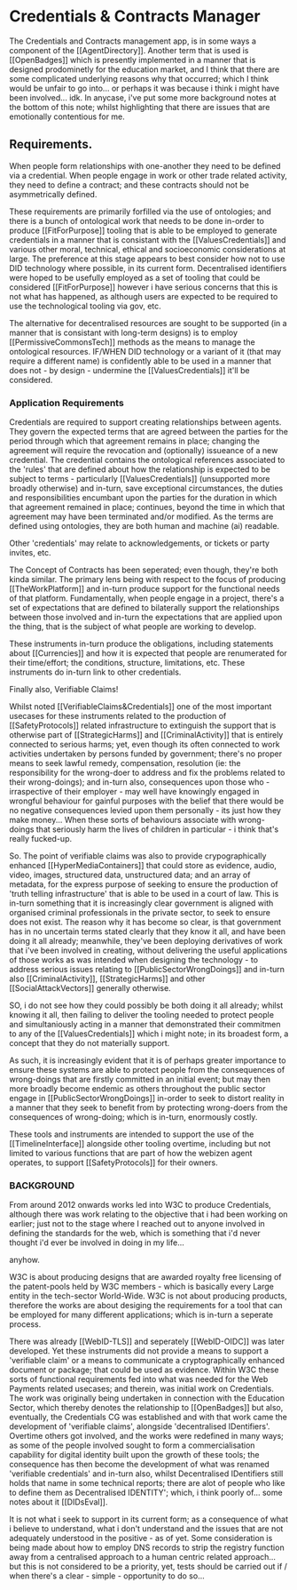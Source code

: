 # Credentials & Contracts Manager

The Credentials and Contracts management app, is in some ways a component of the [[AgentDirectory]].  Another term that is used is [[OpenBadges]] which is presently implemented in a manner that is designed prodominetly for the education market, and I think that there are some complicated underlying reasons why that occurred; which I think would be unfair to go into...  or perhaps it was because i think i might have been involved... idk.  In anycase, i've put some more background notes at the bottom of this note; whilst highlighting that there are issues that are emotionally contentious for me. 

## Requirements.

When people form relationships with one-another they need to be defined via a credential.  When people engage in work or other trade related activity, they need to define a contract; and these contracts should not be asymmetrically defined.  

These requirements are primarily forfilled via the use of ontologies; and there is a bunch of ontological work that needs to be done in-order to produce [[FitForPurpose]] tooling that is able to be employed to generate credentials in a manner that is consistant with the [[ValuesCredentials]] and various other moral, technical, ethical and socioeconomic considerations at large.  The preference at this stage appears to best consider how not to use DID technology where possible, in its current form.  Decentralised identifiers were hoped to be usefully employed as a set of tooling that could be considered [[FitForPurpose]] however i have serious concerns that this is not what has happened, as although users are expected to be required to use the technological tooling via gov, etc. 

The alternative for decentralised resources are sought to be supported (in a manner that is consistant with long-term designs) is to employ [[PermissiveCommonsTech]] methods as the means to manage the ontological resources. IF/WHEN DID technology or a variant of it (that may require a different name) is confidently able to be used in a manner that does not - by design - undermine the [[ValuesCredentials]] it'll be considered.

### Application Requirements

Credentials are required to support creating relationships between agents.  They govern the expected terms that are agreed between the parties for the period through which that agreement remains in place; changing the agreement will require the revocation and (optionally) issueance of a new credential.  The credential contains the ontological references associated to the 'rules' that are defined about how the relationship is expected to be subject to terms - particularly [[ValuesCredentials]] (unsupported more broadly otherwise) and in-turn, save exceptional circumstances, the duties and responsibilities encumbant upon the parties for the duration in which that agreement remained in place; continues, beyond the time in which that agreement may have been terminated and/or modified.   As the terms are defined using ontologies, they are both human and machine (ai) readable. 

Other 'credentials' may relate to acknowledgements, or tickets or party invites, etc.  

The Concept of Contracts has been seperated; even though, they're both kinda similar. The primary lens being with respect to the focus of producing [[TheWorkPlatform]] and in-turn produce support for the functional needs of that platform. Fundamentally, when people engage in a project, there's a set of expectations that are defined to bilaterally support the relationships between those involved and in-turn the expectations that are applied upon the thing, that is the subject of what people are working to develop.  

These instruments in-turn produce the obligations, including statements about [[Currencies]] and how it is expected that people are renumerated for their time/effort; the conditions, structure, limitations, etc.  These instruments do in-turn link to other credentials.   

Finally also, Verifiable Claims! 

Whilst noted [[VerifiableClaims&Credentials]] one of the most important usecases for these instruments related to the production of [[SafetyProtocols]] related infrastructure to extinguish the support that is otherwise part of [[StrategicHarms]] and [[CriminalActivity]] that is entirely connected to serious harms; yet, even though its often connected to work activities undertaken by persons funded by government;  there's no proper means to seek lawful remedy, compensation, resolution (ie: the responsibility for the wrong-doer to address and fix the problems related to their wrong-doings); and in-turn also, consequences upon those who - irraspective of their employer - may well have knowingly engaged in wrongful behaviour for gainful purposes with the belief that there would be no negative consequences levied upon them personally - its just how they make money...   When these sorts of behaviours associate with wrong-doings that seriously harm the lives of children in particular - i think that's really fucked-up. 

So.  The point of verifiable claims was also to provide crypographically enhanced [[HyperMediaContainers]] that could store as evidence, audio, video, images, structured data, unstructured data; and an array of metadata, for the express purpose of seeking to ensure the production of 'truth telling infrastructure' that is able to be used in a court of law.  This is in-turn something that it is increasingly clear government is aligned with organised criminal professionals in the private sector, to seek to ensure does not exist. The reason why it has become so clear, is that government has in no uncertain terms stated clearly that they know it all, and have been doing it all already; meanwhile, they've been deploying derivatives of work that i've been involved in creating, without delivering the useful applications of those works as was intended when designing the technology - to address serious issues relating to [[PublicSectorWrongDoings]] and in-turn also [[CriminalActivity]], [[StrategicHarms]] and other [[SocialAttackVectors]] generally otherwise.

SO, i do not see how they could possibly be both doing it all already; whilst knowing it all, then failing to deliver the tooling needed to protect people and simultaniously acting in a manner that demonstrated their commitmen to any of the [[ValuesCredentials]] which i might note; in its broadest form, a concept that they do not materially support.

As such, it is increasingly evident that it is of perhaps greater importance to ensure these systems are able to protect people from the consequences of wrong-doings that are firstly committed in an initial event; but may then more broadly become endemic as others throughout the public sector engage in [[PublicSectorWrongDoings]] in-order to seek to distort reality in a manner that they seek to benefit from by protecting wrong-doers from the consequences of wrong-doing; which is in-turn, enormously costly. 

These tools and instruments are intended to support the use of the [[TimelineInterface]] alongside other tooling overtime, including but not limited to various functions that are part of how the webizen agent operates, to support [[SafetyProtocols]] for their owners.



### BACKGROUND

From around 2012 onwards works led into W3C to produce Credentials, although there was work relating to the objective that i had been working on earlier; just not to the stage where I reached out to anyone involved in defining the standards for the web, which is something that i'd never thought i'd ever be involved in doing in my life...  

anyhow. 

W3C is about producing designs that are awarded royalty free licensing of the patent-pools held by W3C members - which is basically every Large entity in the tech-sector World-Wide.    W3C is not about producing products, therefore the works are about desiging the requirements for a tool that can be employed for many different applications; which is in-turn a seperate process. 

There was already [[WebID-TLS]] and seperately [[WebID-OIDC]] was later developed. Yet these instruments did not provide a means to support a 'verifiable claim' or a means to communicate a cryptographically enhanced document or package; that could be used as evidence.  Within W3C these sorts of functional requirements fed into what was needed for the Web Payments related usecases; and therein, was initial work on Credentials.  The work was originally being undertaken in connection with the Education Sector, which thereby denotes the relationship to [[OpenBadges]] but also, eventually, the Credentials CG was established and with that work came the development of 'verifiable claims', alongside 'decentralised IDentifiers'.  Overtime others got involved, and the works were redefined in many ways; as some of the people involved sought to form a commercialisation capability for digital identity built upon the growth of these tools; the consequence has then become the development of what was renamed 'verifiable credentials' and in-turn also, whilst Decentralised IDentifiers still holds that name in some technical reports; there are alot of people who like to define them as Decentralised IDENTITY'; which, i think poorly of...  some notes about it [[DIDsEval]].

It is not what i seek to support in its current form; as a consequence of what i believe to understand, what i don't understand and the issues that are not adequately understood in the positive - as of yet.  Some consideration is being made about how to employ DNS records to strip the registry function away from a centralised approach to a human centric related approach...  but this is not considered to be a priority, yet, tests should be carried out if / when there's a clear - simple - opportunity to do so... 